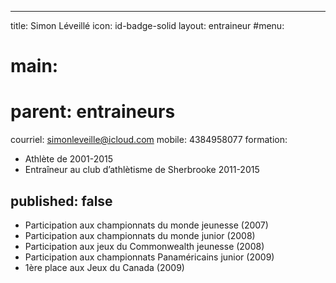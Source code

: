 ---
title: Simon Léveillé
icon: id-badge-solid
layout: entraineur
#menu:
#  main:
#    parent: entraineurs

courriel: simonleveille@icloud.com
mobile: 4384958077
formation:
- Athlète de 2001-2015
- Entraîneur au club d’athlètisme de Sherbrooke 2011-2015

published: false
----

- Participation aux championnats du monde jeunesse (2007)
- Participation aux championnats du monde junior (2008)
- Participation aux jeux du Commonwealth jeunesse (2008)
- Participation aux championnats Panaméricains junior (2009)
- 1ère place aux Jeux du Canada (2009)
